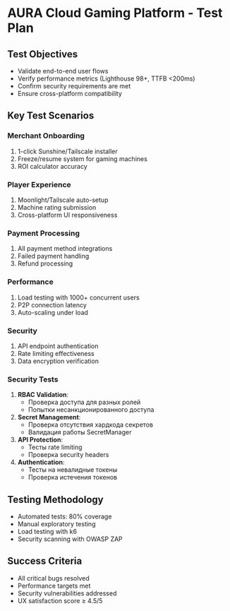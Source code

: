 # AURA Cloud Gaming Platform - Test Plan

## Test Objectives
- Validate end-to-end user flows
- Verify performance metrics (Lighthouse 98+, TTFB <200ms)
- Confirm security requirements are met
- Ensure cross-platform compatibility

## Key Test Scenarios

### Merchant Onboarding
1. 1-click Sunshine/Tailscale installer
2. Freeze/resume system for gaming machines
3. ROI calculator accuracy

### Player Experience
1. Moonlight/Tailscale auto-setup
2. Machine rating submission
3. Cross-platform UI responsiveness

### Payment Processing
1. All payment method integrations
2. Failed payment handling
3. Refund processing

### Performance
1. Load testing with 1000+ concurrent users
2. P2P connection latency
3. Auto-scaling under load

### Security
1. API endpoint authentication
2. Rate limiting effectiveness
3. Data encryption verification

### Security Tests
1. **RBAC Validation**:
   - Проверка доступа для разных ролей
   - Попытки несанкционированного доступа
2. **Secret Management**:
   - Проверка отсутствия хардкода секретов
   - Валидация работы SecretManager
3. **API Protection**:
   - Тесты rate limiting
   - Проверка security headers
4. **Authentication**:
   - Тесты на невалидные токены
   - Проверка истечения токенов

## Testing Methodology
- Automated tests: 80% coverage
- Manual exploratory testing
- Load testing with k6
- Security scanning with OWASP ZAP

## Success Criteria
- All critical bugs resolved
- Performance targets met
- Security vulnerabilities addressed
- UX satisfaction score ≥ 4.5/5
